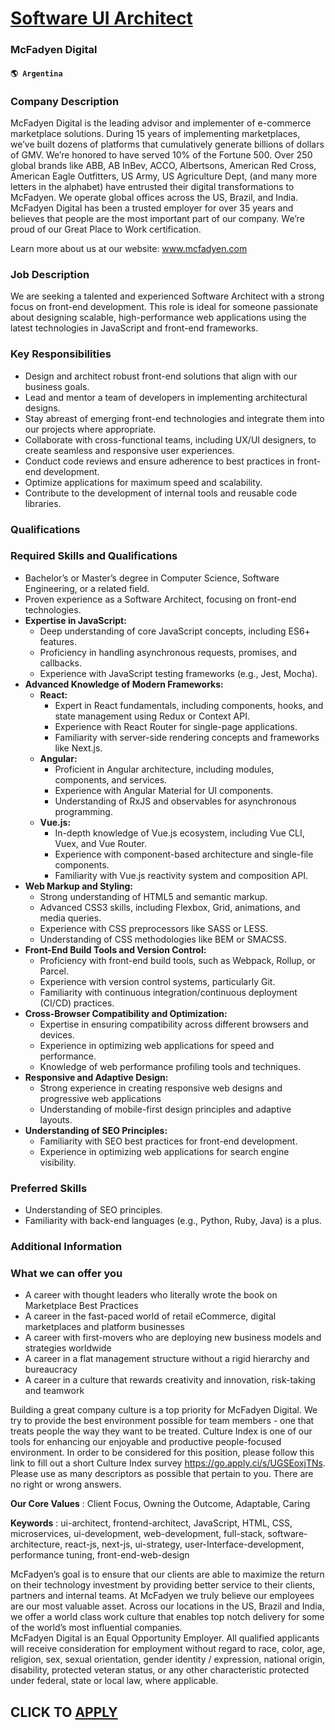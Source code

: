 # [Software UI Architect](https://www.remotewlb.com/apply/software-ui-architect)  
### McFadyen Digital  
#### `🌎 Argentina`  

### Company Description

McFadyen Digital is the leading advisor and implementer of e-commerce marketplace solutions. During 15 years of implementing marketplaces, we’ve built dozens of platforms that cumulatively generate billions of dollars of GMV. We’re honored to have served 10% of the Fortune 500. Over 250 global brands like ABB, AB InBev, ACCO, Albertsons, American Red Cross, American Eagle Outfitters, US Army, US Agriculture Dept, (and many more letters in the alphabet) have entrusted their digital transformations to McFadyen. We operate global offices across the US, Brazil, and India. McFadyen Digital has been a trusted employer for over 35 years and believes that people are the most important part of our company. We’re proud of our Great Place to Work certification.

Learn more about us at our website: www.mcfadyen.com

### Job Description

We are seeking a talented and experienced Software Architect with a strong focus on front-end development. This role is ideal for someone passionate about designing scalable, high-performance web applications using the latest technologies in JavaScript and front-end frameworks.

### Key Responsibilities

  * Design and architect robust front-end solutions that align with our business goals.
  * Lead and mentor a team of developers in implementing architectural designs.
  * Stay abreast of emerging front-end technologies and integrate them into our projects where appropriate.
  * Collaborate with cross-functional teams, including UX/UI designers, to create seamless and responsive user experiences.
  * Conduct code reviews and ensure adherence to best practices in front-end development.
  * Optimize applications for maximum speed and scalability.
  * Contribute to the development of internal tools and reusable code libraries.

### Qualifications

### Required Skills and Qualifications

  * Bachelor’s or Master’s degree in Computer Science, Software Engineering, or a related field.
  * Proven experience as a Software Architect, focusing on front-end technologies.
  * **Expertise in JavaScript:**
    * Deep understanding of core JavaScript concepts, including ES6+ features.
    * Proficiency in handling asynchronous requests, promises, and callbacks.
    * Experience with JavaScript testing frameworks (e.g., Jest, Mocha).
  * **Advanced Knowledge of Modern Frameworks:**
    * **React:**
      * Expert in React fundamentals, including components, hooks, and state management using Redux or Context API.
      * Experience with React Router for single-page applications.
      * Familiarity with server-side rendering concepts and frameworks like Next.js.
    * **Angular:**
      * Proficient in Angular architecture, including modules, components, and services.
      * Experience with Angular Material for UI components.
      * Understanding of RxJS and observables for asynchronous programming.
    * **Vue.js:**
      * In-depth knowledge of Vue.js ecosystem, including Vue CLI, Vuex, and Vue Router.
      * Experience with component-based architecture and single-file components.
      * Familiarity with Vue.js reactivity system and composition API.
  * **Web Markup and Styling:**
    * Strong understanding of HTML5 and semantic markup.
    * Advanced CSS3 skills, including Flexbox, Grid, animations, and media queries.
    * Experience with CSS preprocessors like SASS or LESS.
    * Understanding of CSS methodologies like BEM or SMACSS.
  * **Front-End Build Tools and Version Control:**
    * Proficiency with front-end build tools, such as Webpack, Rollup, or Parcel.
    * Experience with version control systems, particularly Git.
    * Familiarity with continuous integration/continuous deployment (CI/CD) practices.
  * **Cross-Browser Compatibility and Optimization:**
    * Expertise in ensuring compatibility across different browsers and devices.
    * Experience in optimizing web applications for speed and performance.
    * Knowledge of web performance profiling tools and techniques.
  * **Responsive and Adaptive Design:**
    * Strong experience in creating responsive web designs and progressive web applications
    * Understanding of mobile-first design principles and adaptive layouts.
  * **Understanding of SEO Principles:**
    * Familiarity with SEO best practices for front-end development.
    * Experience in optimizing web applications for search engine visibility.

### Preferred Skills

  * Understanding of SEO principles.
  * Familiarity with back-end languages (e.g., Python, Ruby, Java) is a plus.

### Additional Information

### What we can offer you

  * A career with thought leaders who literally wrote the book on Marketplace Best Practices
  * A career in the fast-paced world of retail eCommerce, digital marketplaces and platform businesses
  * A career with first-movers who are deploying new business models and strategies worldwide
  * A career in a flat management structure without a rigid hierarchy and bureaucracy
  * A career in a culture that rewards creativity and innovation, risk-taking and teamwork

Building a great company culture is a top priority for McFadyen Digital. We try to provide the best environment possible for team members - one that treats people the way they want to be treated. Culture Index is one of our tools for enhancing our enjoyable and productive people-focused environment. In order to be considered for this position, please follow this link to fill out a short Culture Index survey https://go.apply.ci/s/UGSEoxjTNs. Please use as many descriptors as possible that pertain to you. There are no right or wrong answers.

**Our Core Values** : Client Focus, Owning the Outcome, Adaptable, Caring

 **Keywords** : ui-architect, frontend-architect, JavaScript, HTML, CSS, microservices, ui-development, web-development, full-stack, software-architecture, react-js, next-js, ui-strategy, user-Interface-development, performance tuning, front-end-web-design

McFadyen’s goal is to ensure that our clients are able to maximize the return on their technology investment by providing better service to their clients, partners and internal teams. At McFadyen we truly believe our employees are our most valuable asset. Across our locations in the US, Brazil and India, we offer a world class work culture that enables top notch delivery for some of the world’s most influential companies.  
McFadyen Digital is an Equal Opportunity Employer. All qualified applicants will receive consideration for employment without regard to race, color, age, religion, sex, sexual orientation, gender identity / expression, national origin, disability, protected veteran status, or any other characteristic protected under federal, state or local law, where applicable.

  
## CLICK TO [APPLY](https://www.remotewlb.com/apply/software-ui-architect)

